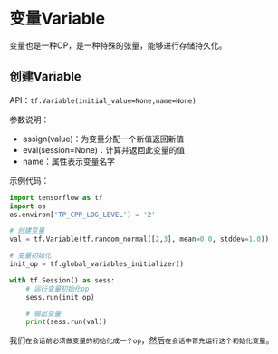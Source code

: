 # 变量Variable

变量也是一种OP，是一种特殊的张量，能够进行存储持久化。

## 创建Variable

API：`tf.Variable(initial_value=None,name=None)`

参数说明：

- assign(value)：为变量分配一个新值返回新值
- eval(session=None)：计算并返回此变量的值
- name：属性表示变量名字

示例代码：

```python
import tensorflow as tf
import os
os.environ['TP_CPP_LOG_LEVEL'] = '2'

# 创建变量
val = tf.Variable(tf.random_normal([2,3], mean=0.0, stddev=1.0))

# 变量初始化
init_op = tf.global_variables_initializer()

with tf.Session() as sess:
    # 运行变量初始化op
    sess.run(init_op)

    # 输出变量
    print(sess.run(val))
```

我们`在会话前必须做变量的初始化成一个op`，然后`在会话中首先运行这个初始化变量`。
